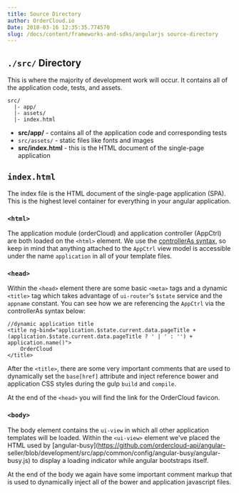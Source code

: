```yaml
---
title: Source Directory
author: OrderCloud.io 
Date: 2018-03-16 12:35:35.774570
slug: /docs/content/frameworks-and-sdks/angularjs source-directory
---
```



## `./src/` Directory

This is where the majority of development work will occur. It contains all of
the application code, tests, and assets.

    
    
    src/
      |- app/
      |- assets/
      |- index.html

  

  * **src/app/** \- contains all of the application code and corresponding tests
  * `src/assets/` \- static files like fonts and images
  * **src/index.html** \- this is the HTML document of the single-page application

## `index.html`

The index file is the HTML document of the single-page application (SPA). This
is the highest level container for everything in your angular application.

### `<html>`

The application module (orderCloud) and application controller (AppCtrl) are
both loaded on the `<html>` element. We use the [controllerAs
syntax](https://toddmotto.com/digging-into-angulars-controller-as-syntax/), so
keep in mind that anything attached to the `AppCtrl` view model is accessible
under the name `application` in all of your template files.

### `<head>`

Within the `<head>` element there are some basic `<meta>` tags and a dynamic
`<title>` tag which takes advantage of `ui-router`'s `$state` service and the
`appname` constant. You can see how we are referencing the `AppCtrl` via the
controllerAs syntax below:

    
    
    //dynamic application title
    <title ng-bind="application.$state.current.data.pageTitle + (application.$state.current.data.pageTitle ? ' | ' : '') + application.name()">
        OrderCloud
    </title>
    

After the `<title>`, there are some very important comments that are used to
dynamically set the `base[href]` attribute and inject reference bower and
application CSS styles during the gulp `build` and `compile`.

At the end of the `<head>` you will find the link for the OrderCloud favicon.

### `<body>`

The body element contains the `ui-view` in which all other application
templates will be loaded. Within the `<ui-view>` element we've placed the HTML
used by [angular-busy](https://github.com/ordercloud-api/angular-
seller/blob/development/src/app/common/config/angular-busy/angular-busy.js) to
display a loading indicator while angular bootstraps itself.

At the end of the body we again have some important comment markup that is
used to dynamically inject all of the bower and application javascript files.

